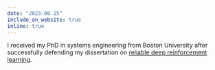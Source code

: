 ```yaml
---
date: "2023-08-25"
include_on_website: true
inline: true
---
```


I received my PhD in systems engineering from Boston University after successfully defending my dissertation on [reliable deep reinforcement learning](https://open.bu.edu/bitstream/handle/2144/46651/Queeney_bu_0017E_18473.pdf).